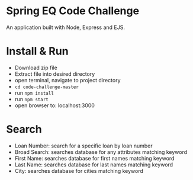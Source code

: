 # Spring EQ Code Challenge

An application built with Node, Express and EJS.

# Install & Run
- Download zip file
- Extract file into desired directory
- open terminal, navigate to project directory
- `cd code-challenge-master`
- run `npm install`
- run `npm start`
- open browser to: localhost:3000

# Search
 - Loan Number: search for a specific loan by loan number
 - Broad Search: searches database for any attributes matching keyword
 - First Name: searches database for first names matching keyword
 - Last Name: searches database for last names matching keyword
 - City: searches database for cities matching keyword

